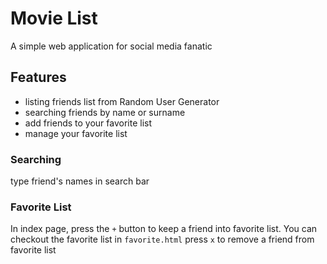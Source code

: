 # Movie List
A simple web application for social media fanatic

## Features
- listing friends list from Random User Generator
- searching friends by name or surname
- add friends to your favorite list
- manage your favorite list

### Searching
type friend's names in search bar

### Favorite List
In index page, press the `+` button to keep a friend into favorite list.
You can checkout the favorite list in `favorite.html`
press `x` to remove a friend from favorite list
